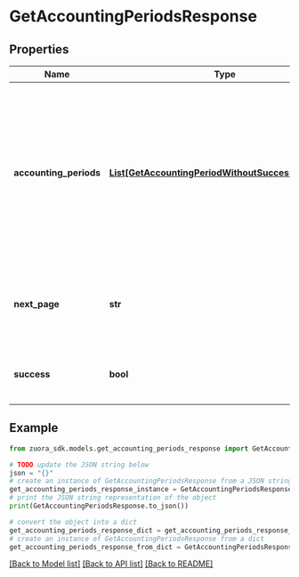 # GetAccountingPeriodsResponse


## Properties

Name | Type | Description | Notes
------------ | ------------- | ------------- | -------------
**accounting_periods** | [**List[GetAccountingPeriodWithoutSuccessResponse]**](GetAccountingPeriodWithoutSuccessResponse.md) | An array of all accounting periods on your tenant. The accounting periods are returned in ascending order of start date; that is, the latest period is returned first.  | [optional] 
**next_page** | **str** | URL to retrieve the next page of the response if it exists; otherwise absent.  | [optional] 
**success** | **bool** | Returns &#x60;true&#x60; if the request was processed successfully.  | [optional] 

## Example

```python
from zuora_sdk.models.get_accounting_periods_response import GetAccountingPeriodsResponse

# TODO update the JSON string below
json = "{}"
# create an instance of GetAccountingPeriodsResponse from a JSON string
get_accounting_periods_response_instance = GetAccountingPeriodsResponse.from_json(json)
# print the JSON string representation of the object
print(GetAccountingPeriodsResponse.to_json())

# convert the object into a dict
get_accounting_periods_response_dict = get_accounting_periods_response_instance.to_dict()
# create an instance of GetAccountingPeriodsResponse from a dict
get_accounting_periods_response_from_dict = GetAccountingPeriodsResponse.from_dict(get_accounting_periods_response_dict)
```
[[Back to Model list]](../README.md#documentation-for-models) [[Back to API list]](../README.md#documentation-for-api-endpoints) [[Back to README]](../README.md)


